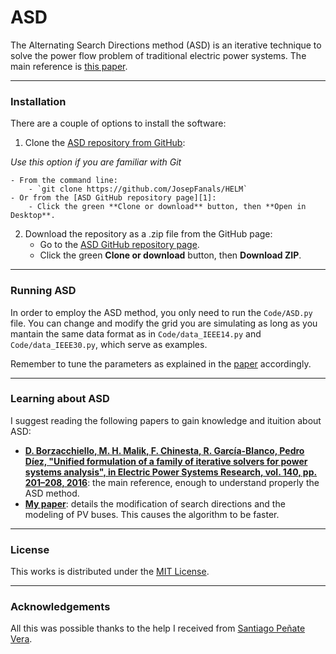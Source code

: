 # ASD
 The Alternating Search Directions method (ASD) is an iterative technique to solve the power flow problem of traditional electric power systems. The main reference is [this paper](https://www.sciencedirect.com/science/article/abs/pii/S0378779616302292).

-----------------
### Installation

There are a couple of options to install the software:

1. Clone the [ASD repository from GitHub][1]:
   
*Use this option if you are familiar with Git*
   
    - From the command line:
        - `git clone https://github.com/JosepFanals/HELM`
    - Or from the [ASD GitHub repository page][1]:
        - Click the green **Clone or download** button, then **Open in Desktop**.

2. Download the repository as a .zip file from the GitHub page:
    - Go to the [ASD GitHub repository page][1].
    - Click the green **Clone or download** button, then **Download ZIP**.
    
---------------
### Running ASD

In order to employ the ASD method, you only need to run the ```Code/ASD.py``` file. You can change and modify the grid you are simulating as long as you mantain the same data format as in ```Code/data_IEEE14.py``` and ```Code/data_IEEE30.py```, which serve as examples.

Remember to tune the parameters as explained in the [paper](https://github.com/JosepFanals/ASD/blob/master/Escrit/bare_jrnl.pdf) accordingly.

---------------
### Learning about ASD

I suggest reading the following papers to gain knowledge and ituition about ASD:
* **[D. Borzacchiello, M. H. Malik, F. Chinesta, R. García-Blanco, Pedro Díez, "Unified formulation of a family of iterative solvers for power systems analysis", in Electric Power Systems Research, vol. 140, pp. 201–208, 2016](https://www.sciencedirect.com/science/article/abs/pii/S0378779616302292)**: the main reference, enough to understand properly the ASD method.
* **[My paper](https://github.com/JosepFanals/ASD/blob/master/Escrit/bare_jrnl.pdf)**: details the modification of search directions and the modeling of PV buses. This causes the algorithm to be faster.

------------
### License

This works is distributed under the [MIT License](https://opensource.org/licenses/MIT).

---------------------
### Acknowledgements

All this was possible thanks to the help I received from [Santiago Peñate Vera](https://github.com/SanPen).

[1]: https://github.com/JosepFanals/ASD
